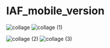 # IAF_mobile_version
![collage](https://user-images.githubusercontent.com/60534304/120674424-b3385100-c4b1-11eb-8619-c3e68941a22d.png)
![collage (1)](https://user-images.githubusercontent.com/60534304/120674251-8be18400-c4b1-11eb-8344-c1e687394e1f.png)

![collage (2)](https://user-images.githubusercontent.com/60534304/120674300-96038280-c4b1-11eb-8442-7a43be5176af.png)
![collage (3)](https://user-images.githubusercontent.com/60534304/120674327-9c91fa00-c4b1-11eb-9825-79c10ee53280.png)


